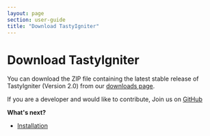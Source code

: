 ```yaml
---
layout: page
section: user-guide
title: "Download TastyIgniter"
---
```


# Download TastyIgniter

You can download the ZIP file containing the latest stable release of TastyIgniter (Version 2.0) from our [downloads page]({{site.siteurl}}/download). 

If you are a developer and would like to contribute, Join us on [GitHub](https://github.com/tastyigniter/TastyIgniter)

**What's next?**

- [Installation](/installation)